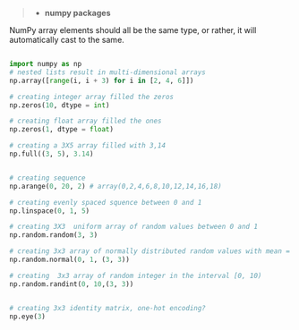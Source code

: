 > - **numpy packages**

NumPy array elements should all be the same type, or rather, it will automatically cast to the same.

```python

import numpy as np 
# nested lists result in multi-dimensional arrays
np.array([range(i, i + 3) for i in [2, 4, 6]])

```

```python
# creating integer array filled the zeros
np.zeros(10, dtype = int)

# creating float array filled the ones
np.zeros(1, dtype = float)

# creating a 3X5 array filled with 3,14
np.full((3, 5), 3.14)


# creating sequence
np.arange(0, 20, 2) # array(0,2,4,6,8,10,12,14,16,18)

# creating evenly spaced squence between 0 and 1
np.linspace(0, 1, 5)

# creating 3X3  uniform array of random values between 0 and 1
np.random.random(3, 3)

# creating 3x3 array of normally distributed random values with mean = 0 and std =1
np.random.normal(0, 1, (3, 3))

# creating  3x3 array of random integer in the interval [0, 10)
np.random.randint(0, 10,(3, 3))


# creating 3x3 identity matrix, one-hot encoding?
np.eye(3)



```
